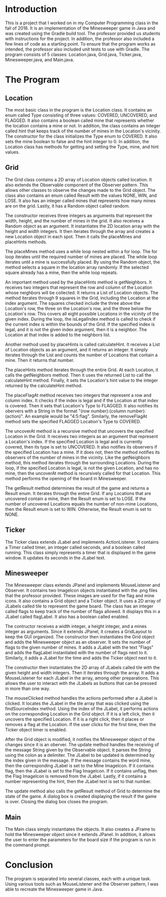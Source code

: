 # Introduction
This is a project that I worked on in my Computer Programming class in the fall of 2016. It is an implementation of the Minesweeper game in Java and was created using the Gradle build tool. The professor provided us students with instructions for the project. In addition, the professor also included a few lines of code as a starting point. To ensure that the program works as intended, the professor also included unit tests to use with Gradle. The program consists of 5 classes: Location.java, Grid.java, Ticker.java, Minesweeper.java, and Main.java.
# The Program
## Location
The most basic class in the program is the Location class. It contains an enum called Type consisting of three values: COVERED, UNCOVERED, and FLAGGED. It also contains a boolean called mine that represents whether the location contains a mine or not. In addition, the class contains an integer called hint that keeps track of the number of mines in the Location's vicinity. The constructor for the class initializes the Type enum to COVERED. It also sets the mine boolean to false and the hint integer to 0. In addition, the Location class has methods for getting and setting the Type, mine, and hint values.
## Grid
The Grid class contains a 2D array of Location objects called location. It also extends the Observable component of the Observer pattern. This allows other classes to observe the changes made to the Grid object. The class also contains an enum called Result with the values NONE, WIN, and LOSE. It also has an integer called mines that represents how many mines are on the grid. Lastly, it has a Random object called random.

The constructor receives three integers as arguments that represent the width, height, and the number of mines in the grid. It also receives a Random object as an argument. It instantiates the 2D location array with the height and width integers. It then iterates through the array and creates a new Location object in each spot. Then it calls the placeMines and placeHints methods.

The placeMines method uses a while loop nested within a for loop. The for loop iterates until the required number of mines are placed. The while loop iterates until a mine is successfully placed. By using the Random object, the method selects a square in the location array randomly. If the selected square already has a mine, then the while loop repeats.

An important method used by the placeHints method is getNeighbors. It receives two integers that represent the row and column of the Location whose neighbors will be collected. It returns a List of Location objects. The method iterates through 9 squares in the Grid, including the Location at the index argument. The squares checked include the three above the Location's row, the three on the Location's row, and the three below the Location's row. This covers all eight possible Locations in the vicinity of the given index. During the loop, the isLegalIndex method is called to check if the current index is within the bounds of the Grid. If the specified index is legal, and it is not the given index argument, then it is a neighbor. The Location at that index is added to the neighbors list.

Another method used by placeHints is called calculateHint. It receives a List of Location objects as an argument, and it returns an integer. It simply iterates through the List and counts the number of Locations that contain a mine. Then it returns that number.

The placeHints method iterates through the entire Grid. At each Location, it calls the getNeighbors method. Then it uses the returned List to call the calculateHint method. Finally, it sets the Location's hint value to the integer returned by the calculateHint method.

The placeFlagAt method receives two integers that represent a row and column index. It checks if the index is legal and if the Location at that index is covered. Then it sets that Location's Type to FLAGGED. It also notifies its obervers with a String in the format "(row number):(column number):(action)". An example would be "4:5:flag". Similarly, the removeFlagAt method sets the specified FLAGGED Location's Type to COVERED.

The uncoverAt method is a recursive method that uncovers the specified Location in the Grid. It receives two integers as an argument that represent a Location's index. If the specified Location is legal and is currently covered, then its type is set to UNCOVERED. It also notifies its observers if the specified Location has a mine. If it does not, then the method notifies its observers of the number of mines in the vicinity. Like the getNeighbors method, this method iterates through the surrounding Locations. During the loop, if the specified Location is legal, is not the given Location, and has no mine, then the uncoverAt method is recursively called for that Location. This method performs the opening of the board in Minesweeper.

The getResult method determines the result of the game and returns a Result enum. It iterates through the entire Grid. If any Locations that are uncovered contain a mine, then the Result enum is set to LOSE. If the number of uncovered Locations equals the number of non-mine Locations, then the Result enum is set to WIN. Otherwise, the Result enum is set to NONE.
## Ticker
The Ticker class extends JLabel and implements ActionListener. It contains a Timer called timer, an integer called seconds, and a boolean called running. This class simply represents a timer that is displayed in the game window. It updates its seconds in the JLabel text.
## Minesweeper
The Minesweeper class extends JPanel and implements MouseListener and Observer. It contains two ImageIcon objects instantiated with the .png files that the professor provided. These images are used for the flag and mine icons. It also contains a Grid object and a Ticker object. It uses a 2D array of JLabels called tile to represent the game board. The class has an integer called flags to keep track of the number of flags allowed. It displays this in a JLabel called flagLabel. It also has a boolean called enabled.

The contructor receives a width integer, a height integer, and a mines integer as arguments. Since it extends JPanel, it creates a GridLayout to keep the GUI organized. The constructor then instantiates the Grid object and adds the Minesweeper object as an observer. It sets the number of flags to the given number of mines. It adds a JLabel with the text "Flags" and adds the flagLabel instantiated with the number of flags next to it. Similarly, it adds a JLabel for the time and adds the Ticker object next to it.

The constructor then instantiates the 2D array of JLabels called tile with the given height and width integers. Then it iterates through the array. It adds a MouseListener for each JLabel in the array, among other preparations. This allows the user to interact with the JLabels as buttons that can be pressed in more than one way.

The mouseClicked method handles the actions performed after a JLabel is clicked. It locates the JLabel in the tile array that was clicked using the findSourceIndex method. Using the index of the JLabel, it performs actions on the corresponding Location in the Grid object. If it is a left click, then it uncovers the specified Location. If it is a right click, then it places or removes a flag at the Location. If the user clicks for the first time, then the Ticker object timer is enabled.

After the Grid object is modified, it notifies the Minesweeper object of the changes since it is an oberver. The update method handles the receiving of the message String given by the Observable object. It parses the String using the colon as a delimiter. The JLabel to be updated is determined by the index given in the message. If the message contains the word mine, then the corresponding JLabel is set to the Mine ImageIcon. If it contains flag, then the JLabel is set to the Flag ImageIcon. If it contains unflag, then the Flag ImageIcon is removed from the JLabel. Lastly, if it contains a number representing the hint, then the JLabel text is set to that number.

The update method also calls the getResult method of Grid to determine the state of the game. A dialog box is created displaying the result if the game is over. Closing the dialog box closes the program.
## Main
The Main class simply instantiates the objects. It also creates a JFrame to hold the Minesweeper object since it extends JPanel. In addition, it allows the user to enter the parameters for the board size if the program is run in the command prompt.
# Conclusion
The program is separated into several classes, each with a unique task. Using various tools such as MouseListener and the Observer pattern, I was able to recreate the Minesweeper game in Java.
